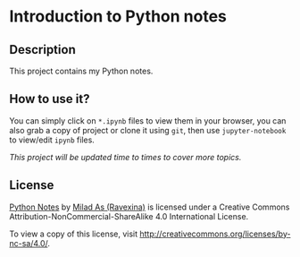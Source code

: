 # Introduction to Python notes

## Description
This project contains my Python notes.

## How to use it?
You can simply click on `*.ipynb` files to view them in your browser, you can also grab a copy of project or clone it using `git`, then use `jupyter-notebook` to view/edit `ipynb` files.

*This project will be updated time to times to cover more topics.*

## License

[Python Notes](https://github.com/ravexina/python-notes/) by [Milad As (Ravexina)](https://github.com/ravexina) is licensed under a Creative Commons Attribution-NonCommercial-ShareAlike 4.0 International License.  

To view a copy of this license, visit http://creativecommons.org/licenses/by-nc-sa/4.0/.
